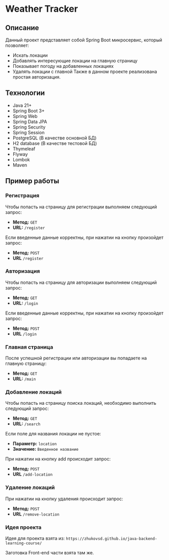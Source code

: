 # Weather Tracker
## Описание
Данный проект представляет собой Spring Boot микросервис, который позволяет:
* Искать локации
* Добавлять интересующие локации на главную страницу
* Показывает погоду на добавленных локациях
* Удалять локации с главной
Также в данном проекте реализована простая авторизация.
## Технологии
* Java 21+
* Spring Boot 3+
* Spring Web
* Spring Data JPA
* Spring Security
* Spring Session
* PostgreSQL (В качестве основной БД)
* H2 database (В качестве тестовой БД)
* Thymeleaf
* Flyway
* Lombok
* Maven
## Пример работы
### Регистрация
Чтобы попасть на страницу для регистрации выполняем следующий запрос:
* **Метод:** `GET`
* **URL:** `/register`

Если введенные данные корректны, при нажатии на кнопку произойдет запрос:
* **Метод:** `POST`
* **URL** `/register`
### Авторизация
Чтобы попасть на страницу для авторизации выполняем следующий запрос:
* **Метод:** `GET`
* **URL:** `/login`

Если введенные данные корректны, при нажатии на кнопку произойдет запрос:
* **Метод:** `POST`
* **URL** `/login`
### Главная страница
После успешной регистрации или авторизации вы попадаете на главную страницу:
* **Метод:** `GET`
* **URL:** `/main`
### Добавление локаций
Чтобы попасть на страницу поиска локаций, необходимо выполнить следующий запрос:
* **Метод:** `GET`
* **URL:** `/search`

Если поле для названия локации не пустое:
* **Параметр:** `location`
* **Значение:** `Введенное название`

При нажатии на кнопку add происходит запрос:
* **Метод:** `POST`
* **URL** `/add-location`
### Удаление локаций
При нажатии на кнопку удаления происходит запрос:
* **Метод:** `POST`
* **URL** `/remove-location`
### Идея проекта
Идея для проекта взята из: `https://zhukovsd.github.io/java-backend-learning-course/`

Заготовка Front-end части взята там же.